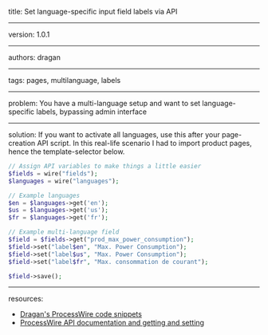 title: Set language-specific input field labels via API

----

version: 1.0.1

----

authors: dragan

----

tags: pages, multilanguage, labels

----

problem:
You have a multi-language setup and want to set language-specific labels, bypassing admin interface

----

solution:
If you want to activate all languages, use this after your page-creation API script. In this real-life scenario I had to import product pages, hence the template-selector below.
```PHP
// Assign API variables to make things a little easier
$fields = wire("fields");
$languages = wire("languages");

// Example languages
$en = $languages->get('en');
$us = $languages->get('us');
$fr = $languages->get('fr');

// Example multi-language field
$field = $fields->get("prod_max_power_consumption");
$field->set("label$en", "Max. Power Consumption");
$field->set("label$us", "Max. Power Consumption");
$field->set("label$fr", "Max. consommation de courant");

$field->save();
```

----

resources:
* [Dragan's ProcessWire code snippets](https://github.com/dragan1700/pw/blob/master/setFieldLabels.php)
* [ProcessWire API documentation and getting and setting](http://processwire.com/api/multi-language-support/multi-language-fields/#getting-and-setting)
